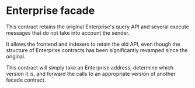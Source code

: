 # Enterprise facade

This contract retains the original Enterprise's query API and several execute messages that do not take into
account the sender.

It allows the frontend and indexers to retain the old API, even though the structure of Enterprise contracts has been
significantly revamped since the original.

This contract will simply take an Enterprise address, determine which version it is, and forward the calls to an
appropriate version of another facade contract.